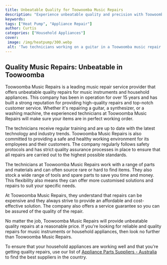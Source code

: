 ```yaml
---
title: Unbeatable Quality for Toowoomba Music Repairs
description: "Experience unbeatable quality and precision with Toowoomba Music Repairs Learn more about our superior services and why we are the best choice for your musical instrument repair needs"
keywords: 
tags: ["Heat Pump", "Appliance Repair"]
author: Curtis
categories: ["Household Appliances"]
cover: 
 image: /img/heatpump/300.webp
 alt: 'Two technicians working on a guitar in a Toowoomba music repair shop'
---
```

## Quality Music Repairs: Unbeatable in Toowoomba

Toowoomba Music Repairs is a leading music repair service provider that offers unbeatable quality repairs for music instruments and household appliances. This company has been in operation for over 15 years and has built a strong reputation for providing high-quality repairs and top-notch customer service. Whether it's repairing a guitar, a synthesizer, or a washing machine, the experienced technicians at Toowoomba Music Repairs will make sure your items are in perfect working order. 

The technicians receive regular training and are up to date with the latest technology and industry trends. Toowoomba Music Repairs is also committed to providing a safe and healthy working environment for its employees and their customers. The company regularly follows safety protocols and has strict quality assurance processes in place to ensure that all repairs are carried out to the highest possible standards.

The technicians at Toowoomba Music Repairs work with a range of parts and materials and can often source rare or hard to find items. They also stock a wide range of tools and spare parts to save you time and money. This flexibility also means they can offer more customised solutions and repairs to suit your specific needs.

At Toowoomba Music Repairs, they understand that repairs can be expensive and they always strive to provide an affordable and cost-effective solution. The company also offers a service guarantee so you can be assured of the quality of the repair.

No matter the job, Toowoomba Music Repairs will provide unbeatable quality repairs at a reasonable price. If you're looking for reliable and quality repairs for music instruments or household appliances, then look no further than Toowoomba Music Repairs.

To ensure that your household appliances are working well and that you're getting quality repairs, use our list of [Appliance Parts Suppliers - Australia](.pages/appliance-parts-suppliers/australia) to find the best suppliers in the country.
